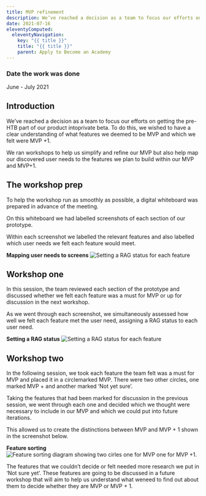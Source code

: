 ```yaml
---
title: MVP refinement
description: We’ve reached a decision as a team to focus our efforts on getting the pre-HTB part of our product intoprivate beta. To do this, we wished to have a clear understanding of what features we deemed to be MVP and which we felt were MVP +1
date: 2021-07-16
eleventyComputed:
  eleventyNavigation:
    key: "{{ title }}"
    title: "{{ title }}"
    parent: Apply to Become an Academy
---
```


### Date the work was done

June - July 2021

## Introduction
We’ve reached a decision as a team to focus our efforts on getting the pre-HTB part of our product intoprivate beta. To do this, we wished to have a clear understanding of what features we deemed to be MVP and which we felt were MVP +1.

We ran workshops to help us simplify and refine our MVP but also help map our discovered user needs to the features we plan to build within our MVP and MVP+1.


## The workshop prep
To help the workshop run as smoothly as possible, a digital whiteboard was prepared in advance of the meeting.

On this whiteboard we had labelled screenshots of each section of our prototype.

Within each screenshot we labelled the relevant features and also labelled which user needs we felt each feature would meet.

**Mapping user needs to screens**
<img src="/images/apply-to-become-academy/mapping-mvp/mapped-overview.png" alt="Setting a RAG status for each feature">

## Workshop one
In this session, the team reviewed each section of the prototype and discussed whether we felt each feature was a must for MVP or up for discussion in the next workshop.

As we went through each screenshot, we simultaneously assessed how well we felt each feature met the user need, assigning a RAG status to each user need.

**Setting a RAG status**
<img src="/images/apply-to-become-academy/mapping-mvp/mapped_details.png" alt="Setting a RAG status for each feature">


## Workshop two
In the following session, we took each feature the team felt was a must for MVP and placed it in a circlemarked MVP. There were two other circles, one marked MVP + and another marked ‘Not yet sure’.

Taking the features that had been marked for discussion in the previous session, we went through each one and decided which we thought were necessary to include in our MVP and which we could put into future iterations.

This allowed us to create the distinctions between MVP and MVP + 1 shown in the screenshot below.

**Feature sorting**
<img src="/images/apply-to-become-academy/mapping-mvp/sorted_features.png" alt="Feature sorting diagram showing two cirles one for MVP one for MVP +1.">

The features that we couldn’t decide or felt needed more research we put in ‘Not sure yet’. These features are going to be discussed in a future workshop that will aim to help us understand what weneed to find out about them to decide whether they are MVP or MVP + 1.


